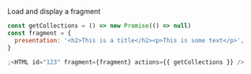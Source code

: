 Load and display a fragment

```js
const getCollections = () => new Promise(() => null)
const fragment = {
  presentation: '<h2>This is a title</h2><p>This is some text</p>',
}

;<HTML id="123" fragment={fragment} actions={{ getCollections }} />
```
